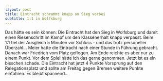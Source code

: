 ```yaml
---
layout: post
title: Eintracht schrammt knapp an Sieg vorbei
subtitle: 1:1 in Wolfsburg
---
```


Das hätte es sein können: Die Eintracht hat den Sieg in Wolfsburg und damit einen Riesenschritt im Kampf um den Klassenerhalt knapp verpasst. Beim 1:1 fiel der Ausgleich 5 Minuten vor Schluss - und das trotz personeller Überzahl... Meier hatte die Eintracht nach einer Stunde in Führung gebracht. Danach war Friedrich vom Platz geflogen. Am Ende reichte es aber nur zu einem Punkt. Vor dem Spiel hätte ich das gerne genommen. Jetzt ist es ein bisschen schade. Die Eintracht hat jetzt 4 Punkte Vorsprung auf den Relegationsplatz und sollte am Freitag gegen Bremen weitere Punkte einfahren. Es bleibt spannend...


